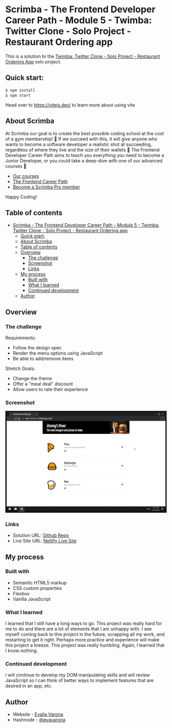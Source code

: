 # Scrimba - The Frontend Developer Career Path - Module 5 - Twimba: Twitter Clone - Solo Project - Restaurant Ordering app

This is a solution to the [Twimba: Twitter Clone - Solo Project - Restaurant Ordering App](https://scrimba.com/playlist/p5PpdAw) solo project.

## Quick start:

```
$ npm install
$ npm start
```

Head over to https://vitejs.dev/ to learn more about using vite

## About Scrimba

At Scrimba our goal is to create the best possible coding school at the cost of a gym membership! 💜
If we succeed with this, it will give anyone who wants to become a software developer a realistic shot at succeeding, regardless of where they live and the size of their wallets 🎉
The Frontend Developer Career Path aims to teach you everything you need to become a Junior Developer, or you could take a deep-dive with one of our advanced courses 🚀

- [Our courses](https://scrimba.com/allcourses)
- [The Frontend Career Path](https://scrimba.com/learn/frontend)
- [Become a Scrimba Pro member](https://scrimba.com/pricing)

Happy Coding!

## Table of contents

- [Scrimba - The Frontend Developer Career Path - Module 5 - Twimba: Twitter Clone - Solo Project - Restaurant Ordering app](#scrimba---the-frontend-developer-career-path---module-5---twimba-twitter-clone---solo-project---restaurant-ordering-app)
  - [Quick start:](#quick-start)
  - [About Scrimba](#about-scrimba)
  - [Table of contents](#table-of-contents)
  - [Overview](#overview)
    - [The challenge](#the-challenge)
    - [Screenshot](#screenshot)
    - [Links](#links)
  - [My process](#my-process)
    - [Built with](#built-with)
    - [What I learned](#what-i-learned)
    - [Continued development](#continued-development)
  - [Author](#author)

## Overview

### The challenge

Requirements:

- Follow the design spec
- Render the menu options using JavaScript
- Be able to add/remove items

Stretch Goals:

- Change the theme
- Offer a "meal deal" discount
- Allow users to rate their experience

### Screenshot

![Desktop Screen Recording](imgs/ss-desktop.gif)

### Links

- Solution URL: [Github Repo](https://github.com/varonalearns/Mobile-Ordering-App)
- Live Site URL: [Netlify Live Site](https://effortless-arithmetic-cef6e8.netlify.app)

## My process

### Built with

- Semantic HTML5 markup
- CSS custom properties
- Flexbox
- Vanilla JavaScript

### What I learned

I learned that I still have a long ways to go. This project was really hard for me to do and there are a lot of elements that I am unhappy with. I see myself coming back to this project in the future, scrapping all my work, and restarting to get it right. Perhaps more practice and experience will make this project a breeze. This project was really humbling. Again, I learned that I know nothing.

### Continued development

I will continue to develop my DOM manipulating skills and will review JavaScript so I can think of better ways to implement features that are desired in an app, etc.

## Author

- Website - [Evalia Varona](https://www.evaliavarona.com)
- Hashnode - [@evavarona](https://evaliavarona.hashnode.dev)
